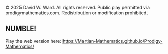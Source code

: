 © 2025 David W. Ward. All rights reserved.
Public play permitted via prodigymathematics.com.
Redistribution or modification prohibited.

## NUMBLE!
Play the web version here:
[https://Martian-Mathematics.github.io/Prodigy-Mathematics/
](https://martian-mathematics.github.io/numble/
)
